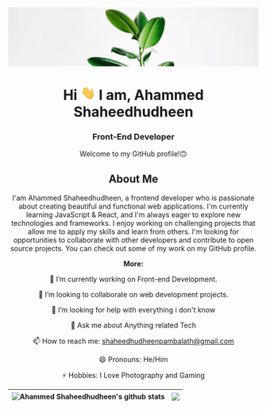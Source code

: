 <img align="center" src="test.jpg" alt="header image">
<h1 align="center"> Hi <img src="https://raw.githubusercontent.com/ABSphreak/ABSphreak/master/gifs/Hi.gif" width="30px"> I am, Ahammed Shaheedhudheen </h1>

<h3 align="center">Front-End Developer </h3>

<p align="center">
Welcome to my GitHub profile!🙃
</p>

<h2 align="center">About Me </h2>

<p align="center"> I'am Ahammed Shaheedhudheen, a frontend developer who is passionate about creating beautiful and functional web applications. I'm currently learning JavaScript & React, and I'm always eager to explore new technologies and frameworks. I enjoy working on challenging projects that allow me to apply my skills and learn from others. I'm looking for opportunities to collaborate with other developers and contribute to open source projects. You can check out some of my work on my GitHub profile. </p>

<p align="center"><strong>More:</strong></p>
<div align="center">
 
   🔭 I’m currently working on Front-end Development.
 
   👯 I’m looking to collaborate on web development projects.
 
   🤔 I’m looking for help with everything i don't know
 
   💬 Ask me about Anything related Tech
   
   📫 How to reach me: shaheedhudheenpambalath@gmail.com
   
   😄 Pronouns: He/Him
 
   ⚡ Hobbies: I Love Photography and Gaming
</div>
 
 <div align="center">
 
 | <img align="center" src="https://github-readme-stats.vercel.app/api?username=shaheedhudheen&show_icons=true&include_all_commits=true&theme=graywhite&hide_border=true" alt="Ahammed Shaheedhudheen's github stats" /> | <img align="center" src="https://github-readme-stats.vercel.app/api/top-langs/?username=shaheedhudheen&layout=compact&theme=buefy&hide_border=true&langs_count=6" /> |
| ------------- | ------------- |
 
 </div>
 
<!-- 
<div align="center">
 
![Anurag's GitHub stats](https://github-readme-stats.vercel.app/api?username=shaheedhudheen&show_icons=true&theme=graywhite&hide_border=true) 
![Top Langs](https://github-readme-stats.vercel.app/api/top-langs/?username=shaheedhudheen&layout=compact&langs_count=6&hide_border=true&theme=graywhite)
   
 </div> -->
